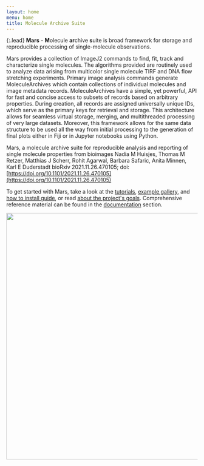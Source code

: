 ```yaml
---
layout: home
menu: home
title: Molecule Archive Suite
---
```


{:.lead}
**Mars** - **M**olecule **ar**chive **s**uite is broad framework for storage and reproducible processing of single-molecule observations.

Mars provides a collection of ImageJ2 commands to find, fit, track and characterize single molecules. The algorithms provided are routinely used to analyze data arising from multicolor single molecule TIRF and DNA flow stretching experiments. Primary image analysis commands generate MoleculeArchives which contain collections of individual molecules and image metadata records. MoleculeArchives have a simple, yet powerful, API for fast and concise access to subsets of records based on arbitrary properties. During creation, all records are assigned universally unique IDs, which serve as the primary keys for retrieval and storage. This architecture allows for seamless virtual storage, merging, and multithreaded processing of very large datasets. Moreover, this framework allows for the same data structure to be used all the way from initial processing to the generation of final plots either in Fiji or in Jupyter notebooks using Python.

Mars, a molecule archive suite for reproducible analysis and reporting of single molecule properties from bioimages
Nadia M Huisjes, Thomas M Retzer, Matthias J Scherr, Rohit Agarwal, Barbara Safaric, Anita Minnen, Karl E Duderstadt
bioRxiv 2021.11.26.470105; doi: [https://doi.org/10.1101/2021.11.26.470105](https://doi.org/10.1101/2021.11.26.470105)

To get started with Mars, take a look at the [tutorials](tutorials), [example gallery](examples), and [how to install guide](install), or read [about the project's goals](about). Comprehensive reference material can be found in the [documentation](docs) section.

<div style="text-align: center"><img src='{{site.baseurl}}/assets/Mars_gif.gif' width="650"/></div>
